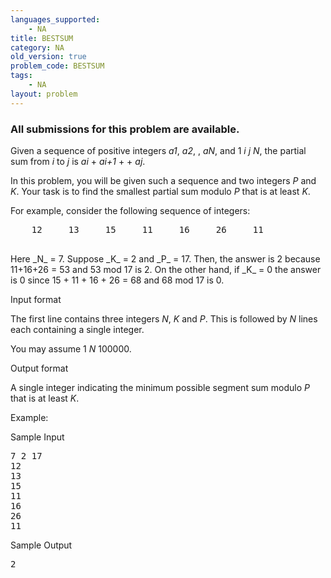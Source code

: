 ```yaml
---
languages_supported:
    - NA
title: BESTSUM
category: NA
old_version: true
problem_code: BESTSUM
tags:
    - NA
layout: problem
---
```

###  All submissions for this problem are available. 

 Given a sequence of positive integers _a1_, _a2_, , _aN_, and 1 _i_ _j_ _N_, the partial sum from _i_ to _j_ is _ai_ + _ai+1_ + + _aj_.

 In this problem, you will be given such a sequence and two integers _P_ and _K_. Your task is to find the smallest partial sum modulo _P_ that is at least _K_.

For example, consider the following sequence of integers:

<pre>
    12     13     15     11     16     26     11

</pre> Here _N_ = 7. Suppose _K_ = 2 and _P_ = 17. Then, the answer is 2 because 11+16+26 = 53 and 53 mod 17 is 2. On the other hand, if _K_ = 0 the answer is 0 since 15 + 11 + 16 + 26 = 68 and 68 mod 17 is 0.

Input format

The first line contains three integers _N_, _K_ and _P_. This is followed by _N_ lines each containing a single integer.

You may assume 1 _N_ 100000.

Output format

A single integer indicating the minimum possible segment sum modulo _P_ that is at least _K_.

Example:

Sample Input

<pre>
7 2 17
12
13
15
11
16
26
11
</pre>Sample Output

<pre>
2
</pre>